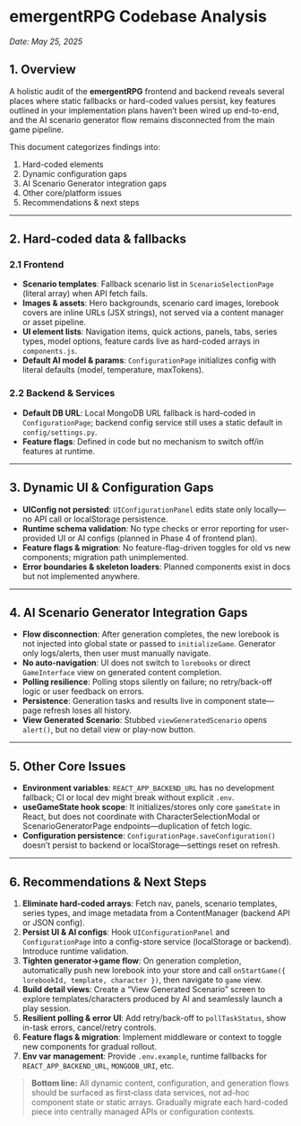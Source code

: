 # emergentRPG Codebase Analysis

_Date: May 25, 2025_

## 1. Overview
A holistic audit of the **emergentRPG** frontend and backend reveals several places where static fallbacks or hard-coded values persist, key features outlined in your implementation plans haven’t been wired up end-to-end, and the AI scenario generator flow remains disconnected from the main game pipeline.

This document categorizes findings into:
1. Hard-coded elements
2. Dynamic configuration gaps
3. AI Scenario Generator integration gaps
4. Other core/platform issues
5. Recommendations & next steps

---

## 2. Hard-coded data & fallbacks

### 2.1 Frontend
- **Scenario templates**: Fallback scenario list in `ScenarioSelectionPage` (literal array) when API fetch fails.  
- **Images & assets**: Hero backgrounds, scenario card images, lorebook covers are inline URLs (JSX strings), not served via a content manager or asset pipeline.  
- **UI element lists**: Navigation items, quick actions, panels, tabs, series types, model options, feature cards live as hard-coded arrays in `components.js`.  
- **Default AI model & params**: `ConfigurationPage` initializes config with literal defaults (model, temperature, maxTokens).  

### 2.2 Backend & Services
- **Default DB URL**: Local MongoDB URL fallback is hard-coded in `ConfigurationPage`; backend config service still uses a static default in `config/settings.py`.  
- **Feature flags**: Defined in code but no mechanism to switch off/in features at runtime.  

---

## 3. Dynamic UI & Configuration Gaps

- **UIConfig not persisted**: `UIConfigurationPanel` edits state only locally—no API call or localStorage persistence.  
- **Runtime schema validation**: No type checks or error reporting for user-provided UI or AI configs (planned in Phase 4 of frontend plan).  
- **Feature flags & migration**: No feature-flag-driven toggles for old vs new components; migration path unimplemented.  
- **Error boundaries & skeleton loaders**: Planned components exist in docs but not implemented anywhere.  


---

## 4. AI Scenario Generator Integration Gaps

- **Flow disconnection**: After generation completes, the new lorebook is not injected into global state or passed to `initializeGame`. Generator only logs/alerts, then user must manually navigate.  
- **No auto-navigation**: UI does not switch to `lorebooks` or direct `GameInterface` view on generated content completion.  
- **Polling resilience**: Polling stops silently on failure; no retry/back-off logic or user feedback on errors.  
- **Persistence**: Generation tasks and results live in component state—page refresh loses all history.  
- **View Generated Scenario**: Stubbed `viewGeneratedScenario` opens `alert()`, but no detail view or play-now button.  

---

## 5. Other Core Issues

- **Environment variables**: `REACT_APP_BACKEND_URL` has no development fallback; CI or local dev might break without explicit `.env`.  
- **useGameState hook scope**: It initializes/stores only core `gameState` in React, but does not coordinate with CharacterSelectionModal or ScenarioGeneratorPage endpoints—duplication of fetch logic.  
- **Configuration persistence**: `ConfigurationPage.saveConfiguration()` doesn’t persist to backend or localStorage—settings reset on refresh.  

---

## 6. Recommendations & Next Steps

1. **Eliminate hard-coded arrays**: Fetch nav, panels, scenario templates, series types, and image metadata from a ContentManager (backend API or JSON config).  
2. **Persist UI & AI configs**: Hook `UIConfigurationPanel` and `ConfigurationPage` into a config-store service (localStorage or backend). Introduce runtime validation.  
3. **Tighten generator→game flow**: On generation completion, automatically push new lorebook into your store and call `onStartGame({ lorebookId, template, character })`, then navigate to `game` view.  
4. **Build detail views**: Create a “View Generated Scenario” screen to explore templates/characters produced by AI and seamlessly launch a play session.  
5. **Resilient polling & error UI**: Add retry/back-off to `pollTaskStatus`, show in-task errors, cancel/retry controls.  
6. **Feature flags & migration**: Implement middleware or context to toggle new components for gradual rollout.  
7. **Env var management**: Provide `.env.example`, runtime fallbacks for `REACT_APP_BACKEND_URL`, `MONGODB_URI`, etc.  

> **Bottom line:** All dynamic content, configuration, and generation flows should be surfaced as first‐class data services, not ad-hoc component state or static arrays.  Gradually migrate each hard-coded piece into centrally managed APIs or configuration contexts.
